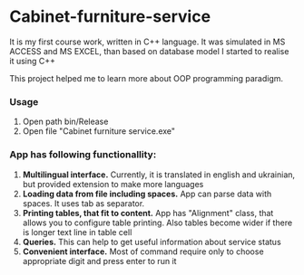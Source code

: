# Cabinet-furniture-service

<p>It is my first course work, written in C++ language. It was simulated in MS ACCESS and MS EXCEL, than based on database model I started to realise it using C++</p>

<p>This project helped me to learn more about OOP programming paradigm.</p>

<h3>Usage</h3>
<ol>
<li>Open path bin/Release</li>
<li>Open file "Cabinet furniture service.exe"</li>
 </ol>

<h3>App has following functionallity:</h3>
<ol>
    <li><b>Multilingual interface.</b> Currently, it is translated in english and ukrainian, but provided extension to make more languages</li>
    <li><b>Loading data from file including spaces.</b> App can parse data with spaces. It uses tab as separator.</li>
    <li><b>Printing tables, that fit to content.</b> App has "Alignment" class, that allows you to configure table printing. Also tables become wider if there is longer text line in table cell</li>
    <li><b>Queries.</b> This can help to get useful information about service status</li>
    <li><b>Convenient interface.</b> Most of command require only to choose appropriate digit and press enter to run it</li>
 </ol>
